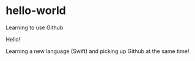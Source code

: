# hello-world
Learning to use Github

Hello! 

Learning a new language (Swift) and picking up Github at the same time!

